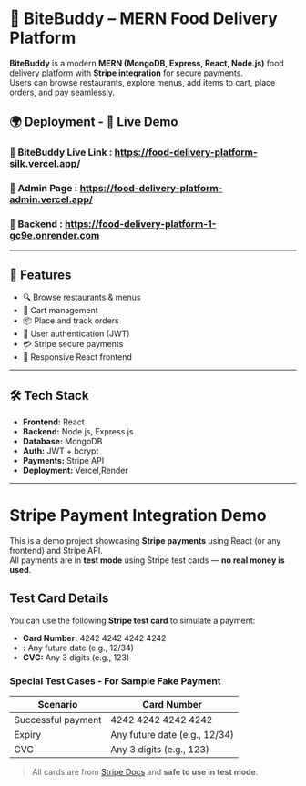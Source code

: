 # 🍔 BiteBuddy – MERN Food Delivery Platform 

**BiteBuddy** is a modern **MERN (MongoDB, Express, React, Node.js)** food delivery platform with **Stripe integration** for secure payments.  
Users can browse restaurants, explore menus, add items to cart, place orders, and pay seamlessly.
## 🌍 Deployment - 🔗 Live Demo
### 🔹 BiteBuddy Live Link : https://food-delivery-platform-silk.vercel.app/
### 🔹 Admin Page : https://food-delivery-platform-admin.vercel.app/
### 🔹 Backend : https://food-delivery-platform-1-gc9e.onrender.com
---

## 🚀 Features
- 🔍 Browse restaurants & menus  
- 🛒 Cart management  
- 📦 Place and track orders  
- 👤 User authentication (JWT)  
- 💳 Stripe secure payments  
- 🎨 Responsive React frontend  

---

## 🛠️ Tech Stack
- **Frontend:** React  
- **Backend:** Node.js, Express.js  
- **Database:** MongoDB  
- **Auth:** JWT + bcrypt  
- **Payments:** Stripe API
- **Deployment:** Vercel,Render 

---
# Stripe Payment Integration Demo

This is a demo project showcasing **Stripe payments** using React (or any frontend) and Stripe API.  
All payments are in **test mode** using Stripe test cards — **no real money is used**.

## Test Card Details

You can use the following **Stripe test card** to simulate a payment:

- **Card Number:** 4242 4242 4242 4242  
- **:** Any future date (e.g., 12/34)  
- **CVC:** Any 3 digits (e.g., 123)  

### Special Test Cases - For Sample Fake Payment

| Scenario                    | Card Number                   |
|-----------------------------|-------------------------------|
| Successful payment          | 4242 4242 4242 4242           |
| Expiry                      | Any future date (e.g., 12/34) |
| CVC                         | Any 3 digits (e.g., 123)      |
> All cards are from [Stripe Docs](https://stripe.com/docs/testing) and **safe to use in test mode**.


